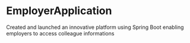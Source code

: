 # EmployerApplication
Created and launched an innovative platform using Spring Boot
enabling employers to access colleague informations 
